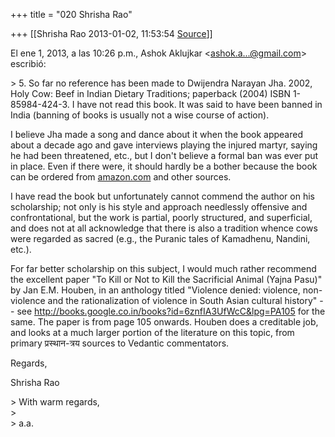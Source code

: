 +++
title = "020 Shrisha Rao"

+++
[[Shrisha Rao	2013-01-02, 11:53:54 [Source](https://groups.google.com/g/bvparishat/c/61H1QsFqBX4)]]



El ene 1, 2013, a las 10:26 p.m., Ashok Aklujkar \<[ashok.a...@gmail.com]()\> escribió:  
  
\> 5. So far no reference has been made to Dwijendra Narayan Jha. 2002, Holy Cow: Beef in Indian Dietary Traditions; paperback (2004) ISBN 1-85984-424-3. I have not read this book. It was said to have been banned in India (banning of books is usually not a wise course of action).  
  

I believe Jha made a song and dance about it when the book appeared about a decade ago and gave interviews playing the injured martyr, saying he had been threatened, etc., but I don't believe a formal ban was ever put in place. Even if there were, it should hardly be a bother because the book can be ordered from [amazon.com](http://amazon.com) and other sources.  
  
I have read the book but unfortunately cannot commend the author on his scholarship; not only is his style and approach needlessly offensive and confrontational, but the work is partial, poorly structured, and superficial, and does not at all acknowledge that there is also a tradition whence cows were regarded as sacred (e.g., the Puranic tales of Kamadhenu, Nandini, etc.).  
  
For far better scholarship on this subject, I would much rather recommend the excellent paper "To Kill or Not to Kill the Sacrificial Animal (Yajna Pasu)" by Jan E.M. Houben, in an anthology titled "Violence denied: violence, non-violence and the rationalization of violence in South Asian cultural history" -- see <http://books.google.co.in/books?id=6znfIA3UfWcC&lpg=PA105> for the same. The paper is from page 105 onwards. Houben does a creditable job, and looks at a much larger portion of the literature on this topic, from primary प्रस्थान-त्रय sources to Vedantic commentators.  
  
Regards,  
  
Shrisha Rao  
  
\> With warm regards,  
\>  
\> a.a.  
  

